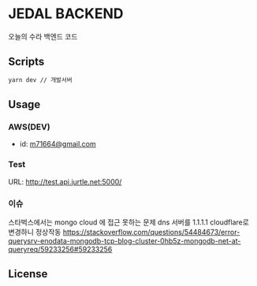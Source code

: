 # JEDAL BACKEND
오늘의 수라 백엔드 코드

## Scripts 


```bash
yarn dev // 개발서버
```

## Usage

### AWS(DEV)
- id: m71664@gmail.com

### Test
URL: http://test.api.jurtle.net:5000/

### 이슈
스타벅스에서는 mongo cloud 에 접근 못하는 문제
dns 서버를 1.1.1.1 cloudflare로 변경하니 정상작동
https://stackoverflow.com/questions/54484673/error-querysrv-enodata-mongodb-tcp-blog-cluster-0hb5z-mongodb-net-at-queryreq/59233256#59233256



## License
